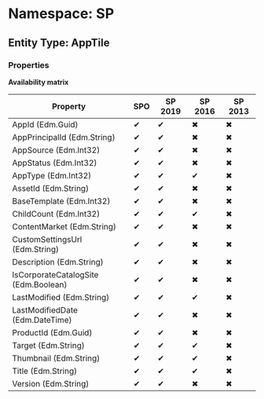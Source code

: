 # Namespace: SP

## Entity Type: AppTile

### Properties

**Availability matrix**

Property | SPO | SP 2019 | SP 2016 | SP 2013
----------|-----|---------|---------|--------
AppId (Edm.Guid) | ✔ | ✔ | ✖ | ✖
AppPrincipalId (Edm.String) | ✔ | ✔ | ✖ | ✖
AppSource (Edm.Int32) | ✔ | ✔ | ✖ | ✖
AppStatus (Edm.Int32) | ✔ | ✔ | ✖ | ✖
AppType (Edm.Int32) | ✔ | ✔ | ✔ | ✖
AssetId (Edm.String) | ✔ | ✔ | ✖ | ✖
BaseTemplate (Edm.Int32) | ✔ | ✔ | ✖ | ✖
ChildCount (Edm.Int32) | ✔ | ✔ | ✔ | ✖
ContentMarket (Edm.String) | ✔ | ✔ | ✖ | ✖
CustomSettingsUrl (Edm.String) | ✔ | ✔ | ✖ | ✖
Description (Edm.String) | ✔ | ✔ | ✖ | ✖
IsCorporateCatalogSite (Edm.Boolean) | ✔ | ✔ | ✖ | ✖
LastModified (Edm.String) | ✔ | ✔ | ✔ | ✖
LastModifiedDate (Edm.DateTime) | ✔ | ✔ | ✖ | ✖
ProductId (Edm.Guid) | ✔ | ✔ | ✖ | ✖
Target (Edm.String) | ✔ | ✔ | ✔ | ✖
Thumbnail (Edm.String) | ✔ | ✔ | ✔ | ✖
Title (Edm.String) | ✔ | ✔ | ✔ | ✖
Version (Edm.String) | ✔ | ✔ | ✖ | ✖


